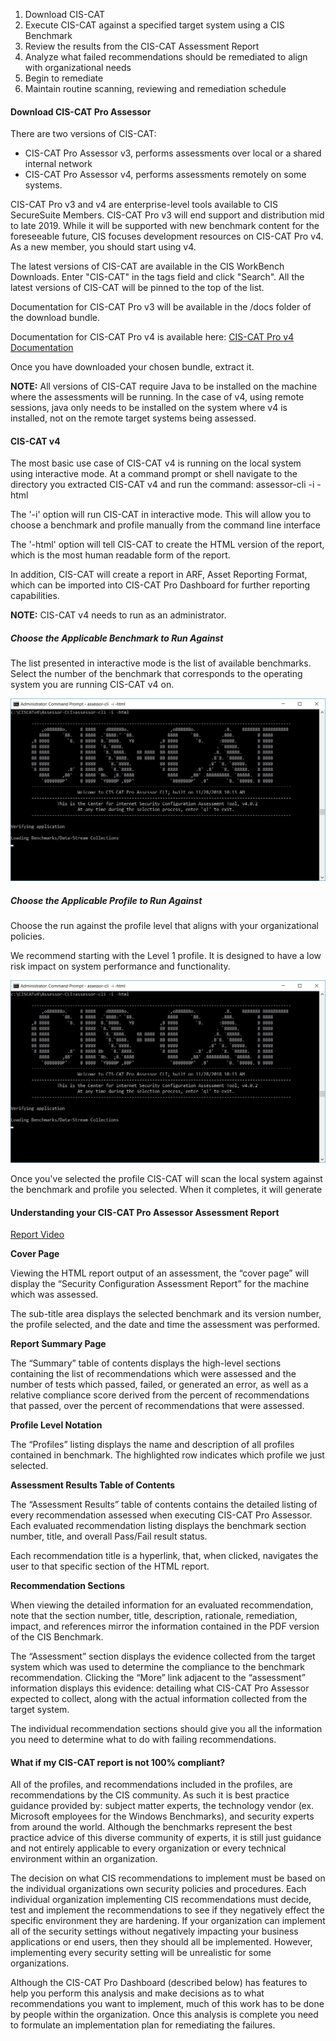 1. Download CIS-CAT
2. Execute CIS-CAT against a specified target system using a CIS Benchmark
3. Review the results from the CIS-CAT Assessment Report
4. Analyze what failed recommendations should be remediated to align with organizational needs
5. Begin to remediate
6. Maintain routine scanning, reviewing and remediation schedule

#### Download CIS-CAT Pro Assessor ####

There are two versions of CIS-CAT:

- CIS-CAT Pro Assessor v3, performs assessments over local or a shared internal network
- CIS-CAT Pro Assessor v4, performs assessments remotely on some systems.

CIS-CAT Pro v3 and v4 are enterprise-level tools available to CIS SecureSuite Members.  CIS-CAT Pro v3 will end support and distribution mid to late 2019.  While it will be supported with new benchmark content for the foreseeable future, CIS focuses development resources on CIS-CAT Pro v4.  As a new member, you should start using v4.

The latest versions of CIS-CAT are available in the CIS WorkBench Downloads.  Enter "CIS-CAT" in the tags field and click "Search".  All the latest versions of CIS-CAT will be pinned to the top of the list.

Documentation for CIS-CAT Pro v3 will be available in the /docs folder of the download bundle.

Documentation for CIS-CAT Pro v4 is available here: [CIS-CAT Pro v4 Documentation](https://ccpa-docs.readthedocs.io/en/latest/)

Once you have downloaded your chosen bundle, extract it.

**NOTE:** All versions of CIS-CAT require Java to be installed on the machine where the assessments will be running.  In the case of v4, using remote sessions, java only needs to be installed on the system where v4 is installed,  not on the remote target systems being assessed.

#### CIS-CAT v4 ####

The most basic use case of CIS-CAT v4 is running on the local system using interactive mode.  At a command prompt or shell navigate to the directory you extracted CIS-CAT v4 and run the command: assessor-cli -i -html

The '-i' option will run CIS-CAT in interactive mode.  This will allow you to choose a benchmark and profile manually from the command line interface

The '-html' option will tell CIS-CAT to create the HTML version of the report, which is the most human readable form of the report.

In addition,  CIS-CAT will create a report in ARF,  Asset Reporting Format, which can be imported into CIS-CAT Pro Dashboard for further reporting capabilities.

**NOTE:**  CIS-CAT v4 needs to run as an administrator.

##### Choose the Applicable Benchmark to Run Against #####

The list presented in interactive mode is the list of available benchmarks.  Select the number of the benchmark that corresponds to the operating system you are running CIS-CAT v4 on.

![Interactive Mode](../img/interactiveMode.jpg)

##### Choose the Applicable Profile to Run Against #####
Choose the run against the profile level that aligns with your organizational policies.

We recommend starting with the Level 1 profile. It is designed to have a low risk impact on system performance and functionality.

![Interactive Mode](../img/selectProfile.jpg)


Once you've selected the profile CIS-CAT will scan the local system against the benchmark and profile you selected.  When it completes, it will generate

#### Understanding your CIS-CAT Pro Assessor Assessment Report ####

[Report Video](https://www.youtube.com/watch?v=cFECOymK57o)

**Cover Page**

Viewing the HTML report output of an assessment, the “cover page” will display the “Security Configuration Assessment Report” for the machine which was assessed.

The sub-title area displays the selected benchmark and its version number, the profile selected, and the date and time the assessment was performed.

**Report Summary Page**

The “Summary” table of contents displays the high-level sections containing the list of recommendations which were assessed and the number of tests which passed, failed, or generated an error, as well as a relative compliance score derived from the percent of recommendations that passed, over the percent of recommendations that were assessed.

**Profile Level Notation**

The “Profiles” listing displays the name and description of all profiles contained in benchmark. The highlighted row indicates which profile we just selected.

**Assessment Results Table of Contents**

The “Assessment Results” table of contents contains the detailed listing of every recommendation assessed when executing CIS-CAT Pro Assessor. Each evaluated recommendation listing displays the  benchmark section number, title, and overall Pass/Fail result status.

Each recommendation title is a hyperlink, that, when clicked, navigates the user to that specific section of the HTML report.

**Recommendation Sections**

When viewing the detailed information for an evaluated recommendation, note that the section number, title, description, rationale, remediation, impact, and references mirror the information contained in the PDF version of the CIS Benchmark.

The “Assessment” section displays the evidence collected from the target system which was used to determine the compliance to the benchmark recommendation. Clicking the “More” link adjacent to the “assessment” information displays this evidence: detailing what CIS-CAT Pro Assessor expected to collect, along with the actual information collected from the target system.

The individual recommendation sections should give you all the information you need to determine what to do with failing recommendations.

#### What if my CIS-CAT report is not 100% compliant? ####

All of the profiles, and recommendations included in the profiles, are recommendations by the CIS community.  As such it is best practice guidance provided by: subject matter experts, the technology vendor (ex. Microsoft employees for the Windows Benchmarks), and security experts from around the world.  Although the benchmarks represent the best practice advice of this diverse community of experts, it is still just guidance and not entirely applicable to every organization or every technical environment within an organization.

The decision on what CIS recommendations to implement must be based on the individual organizations own security policies and procedures.  Each individual organization implementing CIS recommendations must decide, test and implement the recommendations to see if they negatively effect the specific environment they are hardening. If your organization can implement all of the security settings without negatively impacting your business applications or end users, then they should all be implemented. However, implementing every security setting will be unrealistic for some organizations.  

Although the CIS-CAT Pro Dashboard (described below) has features to help you perform this analysis and make decisions as to what recommendations you want to implement,  much of this work has to be done by people within the organization.  Once this analysis is complete you need to formulate an implementation plan for remediating the failures.
